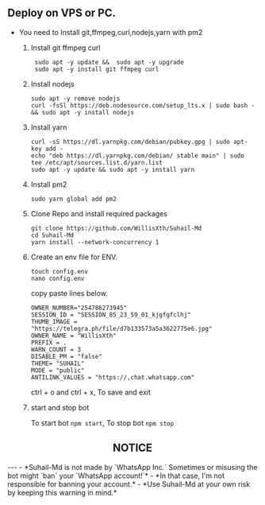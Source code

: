 ## Deploy on VPS or PC.
- You need to Install git,ffmpeg,curl,nodejs,yarn with pm2 
   1. Install git ffmpeg curl 
      ``` 
       sudo apt -y update &&  sudo apt -y upgrade 
       sudo apt -y install git ffmpeg curl
      ``` 
   2. Install nodejs  
      ```   
      sudo apt -y remove nodejs
      curl -fsSl https://deb.nodesource.com/setup_lts.x | sudo bash - && sudo apt -y install nodejs
      ```
  
   3. Install yarn
      ```
      curl -sS https://dl.yarnpkg.com/debian/pubkey.gpg | sudo apt-key add - 
      echo "deb https://dl.yarnpkg.com/debian/ stable main" | sudo tee /etc/apt/sources.list.d/yarn.list
      sudo apt -y update && sudo apt -y install yarn
      ```  
  
   4. Install pm2
      ```
      sudo yarn global add pm2
      ```
  
   5. Clone Repo and install required packages
      ```
      git clone https://github.com/WillisXth/Suhail-Md
      cd Suhail-Md
      yarn install --network-concurrency 1
      ```

   6. Create an env file for ENV. 
      ```
      touch config.env
      nano config.env
      ```
      copy paste lines below.

      ```
      OWNER_NUMBER="254786273945"
      SESSION_ID = "SESSION_85_23_59_01_kjgfgfclhj"
      THUMB_IMAGE = "https://telegra.ph/file/d7b133573a5a3622775e6.jpg"
      OWNER_NAME = "WillisXth"
      PREFIX = .
      WARN_COUNT = 3
      DISABLE_PM = "false"
      THEME= "SUHAIL"
      MODE = "public"
      ANTILINK_VALUES = "https://,chat.whatsapp.com"
      
      ```
      ctrl + o and ctrl + x, To save and exit

   7. start and stop bot
 
      To start bot ``` npm start ```,
      To stop bot ``` npm stop ```

 
<h2 align="center">  NOTICE </h2>
---
- *Suhail-Md is not made by `WhatsApp Inc.` Sometimes or misusing the bot might `ban` your `WhatsApp account!`*
- *In that case, I'm not responsible for banning your account.*
- *Use Suhail-Md at your own risk by keeping this warning in mind.*
 